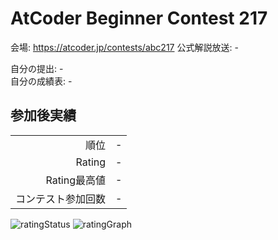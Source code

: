 # AtCoder Beginner Contest 217

会場: https://atcoder.jp/contests/abc217
公式解説放送: -

自分の提出: -  
自分の成績表: -


## 参加後実績

|                    |      |
| -----------------: | :--- |
|               順位 | -    |
|             Rating | -    |
|       Rating最高値 | -    |
| コンテスト参加回数 | -    |

![ratingStatus](./ratingStatus.png)
![ratingGraph](./ratingGraph.png)
